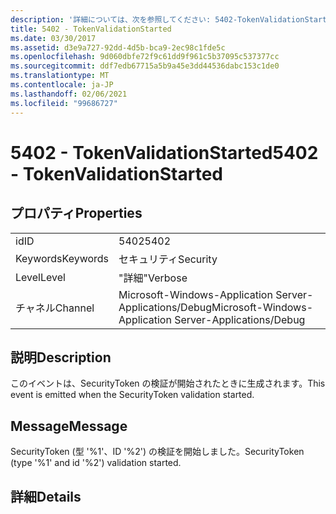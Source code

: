 ```yaml
---
description: '詳細については、次を参照してください: 5402-TokenValidationStarted'
title: 5402 - TokenValidationStarted
ms.date: 03/30/2017
ms.assetid: d3e9a727-92dd-4d5b-bca9-2ec98c1fde5c
ms.openlocfilehash: 9d060dbfe72f9c61dd9f961c5b37095c537377cc
ms.sourcegitcommit: ddf7edb67715a5b9a45e3dd44536dabc153c1de0
ms.translationtype: MT
ms.contentlocale: ja-JP
ms.lasthandoff: 02/06/2021
ms.locfileid: "99686727"
---
```

# <a name="5402---tokenvalidationstarted"></a><span data-ttu-id="e996d-103">5402 - TokenValidationStarted</span><span class="sxs-lookup"><span data-stu-id="e996d-103">5402 - TokenValidationStarted</span></span>

## <a name="properties"></a><span data-ttu-id="e996d-104">プロパティ</span><span class="sxs-lookup"><span data-stu-id="e996d-104">Properties</span></span>  
  
|||  
|-|-|  
|<span data-ttu-id="e996d-105">id</span><span class="sxs-lookup"><span data-stu-id="e996d-105">ID</span></span>|<span data-ttu-id="e996d-106">5402</span><span class="sxs-lookup"><span data-stu-id="e996d-106">5402</span></span>|  
|<span data-ttu-id="e996d-107">Keywords</span><span class="sxs-lookup"><span data-stu-id="e996d-107">Keywords</span></span>|<span data-ttu-id="e996d-108">セキュリティ</span><span class="sxs-lookup"><span data-stu-id="e996d-108">Security</span></span>|  
|<span data-ttu-id="e996d-109">Level</span><span class="sxs-lookup"><span data-stu-id="e996d-109">Level</span></span>|<span data-ttu-id="e996d-110">"詳細"</span><span class="sxs-lookup"><span data-stu-id="e996d-110">Verbose</span></span>|  
|<span data-ttu-id="e996d-111">チャネル</span><span class="sxs-lookup"><span data-stu-id="e996d-111">Channel</span></span>|<span data-ttu-id="e996d-112">Microsoft-Windows-Application Server-Applications/Debug</span><span class="sxs-lookup"><span data-stu-id="e996d-112">Microsoft-Windows-Application Server-Applications/Debug</span></span>|  
  
## <a name="description"></a><span data-ttu-id="e996d-113">説明</span><span class="sxs-lookup"><span data-stu-id="e996d-113">Description</span></span>  

 <span data-ttu-id="e996d-114">このイベントは、SecurityToken の検証が開始されたときに生成されます。</span><span class="sxs-lookup"><span data-stu-id="e996d-114">This event is emitted when the SecurityToken validation started.</span></span>  
  
## <a name="message"></a><span data-ttu-id="e996d-115">Message</span><span class="sxs-lookup"><span data-stu-id="e996d-115">Message</span></span>  

 <span data-ttu-id="e996d-116">SecurityToken (型 '%1'、ID '%2') の検証を開始しました。</span><span class="sxs-lookup"><span data-stu-id="e996d-116">SecurityToken (type '%1' and id '%2') validation started.</span></span>  
  
## <a name="details"></a><span data-ttu-id="e996d-117">詳細</span><span class="sxs-lookup"><span data-stu-id="e996d-117">Details</span></span>
